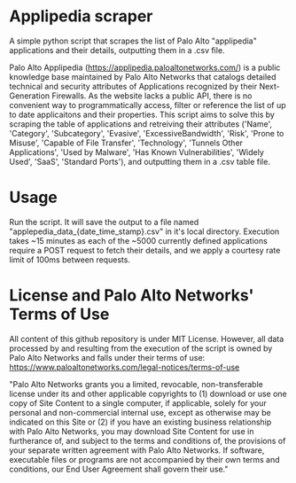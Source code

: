 # Applipedia scraper
A simple python script that scrapes the list of Palo Alto "applipedia" applications and their details, outputting them in a .csv file.   

Palo Alto Applipedia (https://applipedia.paloaltonetworks.com/) is a public knowledge base maintained by Palo Alto Networks that catalogs detailed technical and security attributes of Applications recognized by their Next-Generation Firewalls. As the website lacks a public API, there is no convenient way to programmatically access, filter or reference the list of up to date applicaitons and their properties. This script aims to solve this by scraping the table of applications and retreiving their attributes ('Name', 'Category', 'Subcategory', 'Evasive', 'ExcessiveBandwidth', 'Risk', 'Prone to Misuse', 'Capable of File Transfer', 'Technology', 'Tunnels Other Applications', 'Used by Malware', 'Has Known Vulnerabilities', 'Widely Used', 'SaaS', 'Standard Ports'), and outputting them in a .csv table file.

# Usage
Run the script. It will save the output to a file named "applepedia_data_{date_time_stamp}.csv" in it's local directory. Execution takes ~15 minutes as each of the ~5000 currently defined applications require a POST request to fetch their details, and we apply a courtesy rate limit of 100ms between requests.

# License and Palo Alto Networks' Terms of Use
All content of this github repository is under MIT License. However, all data processed by and resulting from the execution of the script is owned by Palo Alto Networks and falls under their terms of use: https://www.paloaltonetworks.com/legal-notices/terms-of-use

"Palo Alto Networks grants you a limited, revocable, non-transferable license under its and other applicable copyrights to (1) download or use one copy of Site Content to a single computer, if applicable, solely for your personal and non-commercial internal use, except as otherwise may be indicated on this Site or (2) if you have an existing business relationship with Palo Alto Networks, you may download Site Content for use in furtherance of, and subject to the terms and conditions of, the provisions of your separate written agreement with Palo Alto Networks. If software, executable files or programs are not accompanied by their own terms and conditions, our End User Agreement shall govern their use."
